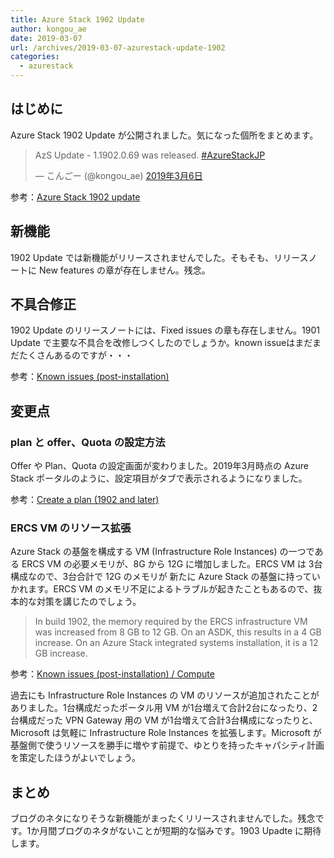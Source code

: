 ```yaml
---
title: Azure Stack 1902 Update
author: kongou_ae
date: 2019-03-07
url: /archives/2019-03-07-azurestack-update-1902
categories:
  - azurestack
---
```


## はじめに

Azure Stack 1902 Update が公開されました。気になった個所をまとめます。

<blockquote class="twitter-tweet" data-lang="ja"><p lang="en" dir="ltr">AzS Update - 1.1902.0.69 was released. <a href="https://twitter.com/hashtag/AzureStackJP?src=hash&amp;ref_src=twsrc%5Etfw">#AzureStackJP</a></p>&mdash; こんごー (@kongou_ae) <a href="https://twitter.com/kongou_ae/status/1103369834379632640?ref_src=twsrc%5Etfw">2019年3月6日</a></blockquote>
<script async src="https://platform.twitter.com/widgets.js" charset="utf-8"></script>

参考：[Azure Stack 1902 update](https://docs.microsoft.com/en-us/azure/azure-stack/azure-stack-update-1902)

## 新機能

1902 Update では新機能がリリースされませんでした。そもそも、リリースノートに New features の章が存在しません。残念。

## 不具合修正

1902 Update のリリースノートには、Fixed issues の章も存在しません。1901 Update で主要な不具合を改修しつくしたのでしょうか。known issueはまだまだたくさんあるのですが・・・

参考：[Known issues (post-installation)](https://docs.microsoft.com/en-us/azure/azure-stack/azure-stack-update-1902#known-issues-post-installation)

## 変更点

### plan と offer、Quota の設定方法

Offer や Plan、Quota の設定画面が変わりました。2019年3月時点の Azure Stack ポータルのように、設定項目がタブで表示されるようになりました。

参考：[Create a plan (1902 and later)](https://docs.microsoft.com/en-us/azure/azure-stack/azure-stack-create-plan#create-a-plan-1902-and-later)

### ERCS VM のリソース拡張

Azure Stack の基盤を構成する VM (Infrastructure Role Instances) の一つである ERCS VM の必要メモリが、8G から 12G に増加しました。ERCS VM は 3台構成なので、3台合計で 12G のメモリが 新たに Azure Stack の基盤に持っていかれます。ERCS VM のメモリ不足によるトラブルが起きたこともあるので、抜本的な対策を講じたのでしょう。

> In build 1902, the memory required by the ERCS infrastructure VM was increased from 8 GB to 12 GB. On an ASDK, this results in a 4 GB increase. On an Azure Stack integrated systems installation, it is a 12 GB increase.

参考：[Known issues (post-installation) / Compute](https://docs.microsoft.com/en-us/azure/azure-stack/azure-stack-update-1902#compute)

過去にも Infrastructure Role Instances の VM のリソースが追加されたことがありました。1台構成だったポータル用 VM が1台増えて合計2台になったり、2台構成だった VPN Gateway 用の VM が1台増えて合計3台構成になったりと、Microsoft は気軽に Infrastructure Role Instances を拡張します。Microsoft が基盤側で使うリソースを勝手に増やす前提で、ゆとりを持ったキャパシティ計画を策定したほうがよいでしょう。

## まとめ

ブログのネタになりそうな新機能がまったくリリースされませんでした。残念です。1か月間ブログのネタがないことが短期的な悩みです。1903 Upadte に期待します。
